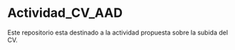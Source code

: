 # Actividad_CV_AAD
Este repositorio esta destinado a la actividad propuesta sobre la subida del CV.
